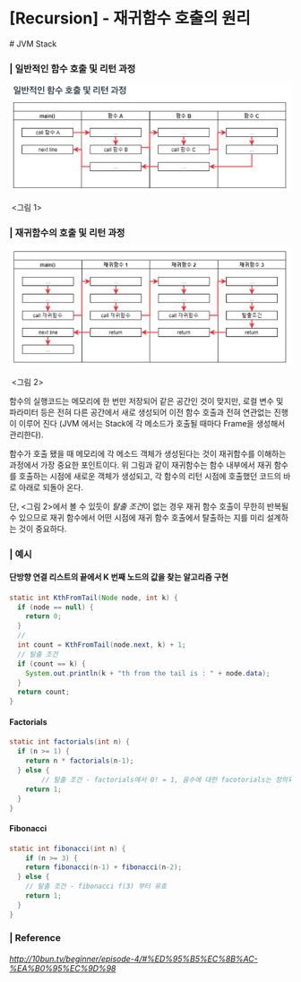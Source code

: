 

# [Recursion] -  재귀함수 호출의 원리

\# JVM Stack 

###  | 일반적인 함수 호출 및 리턴 과정 

![image-20210322082726103](./images/recursive0_image1.png)

​								 <그림 1>

### | 재귀함수의 호출 및 리턴 과정

![image-20210322082758710](./images/recursive0_image2.png)

​								 <그림 2>

함수의 실행코드는 메모리에 한 번만 저장되어 같은 공간인 것이 맞지만, 로컬 변수 및 파라미터 등은 전혀 다른 공간에서 새로 생성되어 이전 함수 호출과 전혀 연관없는 진행이 이루어 진다 (JVM 에서는 Stack에 각 메소드가 호출될 때마다 Frame을 생성해서 관리한다). 

함수가 호출 됐을 때 메모리에 각 메소드 객체가 생성된다는 것이 재귀함수를 이해하는 과정에서 가장 중요한 포인트이다. 위 그림과 같이 재귀함수는 함수 내부에서 재귀 함수를 호출하는 시점에 새로운 객체가 생성되고, 각 함수의 리턴 시점에 호출했던 코드의 바로 아래로 되돌아 온다. 

단, <그림 2>에서 볼 수 있듯이 *탈출 조건*이 없는 경우 재귀 함수 호출이 무한히 반복될 수 있으므로 재귀 함수에서 어떤 시점에 재귀 함수 호출에서 탈출하는 지를 미리 설계하는 것이 중요하다. 

### | 예시 

#### 단방향 연결 리스트의 끝에서 K 번째 노드의 값을 찾는 알고리즘 구현

```java
static int KthFromTail(Node node, int k) {
  if (node == null) {
    return 0; 
  }
  // 
  int count = KthFromTail(node.next, k) + 1; 
  // 탈출 조건
  if (count == k) {
    System.out.println(k + "th from the tail is : " + node.data);
  }
  return count; 
}
```

#### Factorials 

```java
static int factorials(int n) {
  if (n >= 1) {
    return n * factorials(n-1);
  } else {
 		// 탈출 조건 - factorials에서 0! = 1, 음수에 대한 facotorials는 정의되어 있지 않다.
  	return 1;
  }
}
```

#### Fibonacci

```java
static int fibonacci(int n) {
	if (n >= 3) {
    return fibonacci(n-1) + fibonacci(n-2);
  } else {
    // 탈출 조건 - fibonacci f(3) 부터 유효 
    return 1;
  }
}
```



### | Reference 

###### http://10bun.tv/beginner/episode-4/#%ED%95%B5%EC%8B%AC-%EA%B0%95%EC%9D%98